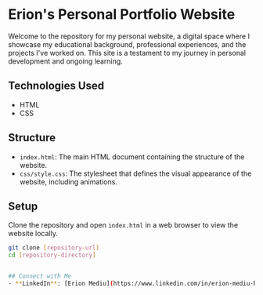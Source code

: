 # Erion's Personal Portfolio Website

Welcome to the repository for my personal website, a digital space where I showcase my educational background, professional experiences, and the projects I've worked on. This site is a testament to my journey in personal development and ongoing learning.

## Technologies Used

- HTML
- CSS 

## Structure

- `index.html`: The main HTML document containing the structure of the website.
- `css/style.css`: The stylesheet that defines the visual appearance of the website, including animations.


## Setup

Clone the repository and open `index.html` in a web browser to view the website locally.

```bash
git clone [repository-url]
cd [repository-directory]


## Connect with Me
- **LinkedIn**: [Erion Mediu](https://www.linkedin.com/in/erion-mediu-ba865a17b/)


